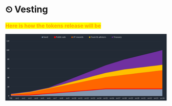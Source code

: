 # ⏲ Vesting

### <mark style="color:orange;">Here is how the tokens release will be</mark>&#x20;

![](<../.gitbook/assets/image (2).png>)
